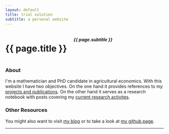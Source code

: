 ```yaml
---
layout: default
title: trial solution 
subtitle: a personal website
---
```



<div class="sixteen columns">
<h1 class="remove-bottom" style="margin-top: 40px">{{ page.title }}</h1>
<h5>{{ page.subtitle }}</h5>

<hr />
</div>



<div class="two-thirds column">
<h3>About</h3>
I'm a mathematician and PhD candidate in agricultural economics. 
With this website I have two objectives. On the one hand it provides references to my <a href="references">projects and publications</a>. 
On the other hand it serves as a research notebook with posts covering my <a href="notebook">current research activites</a>.
</div>


<div class="one-third column">
<h3>Other Resources</h3>
You might also want to visit <a href="http://trialsolution.wordpress.com">my blog</a> or to take a look at <a href="http://github.com/trialsolution">my github page</a>.
</div>


<hr />


